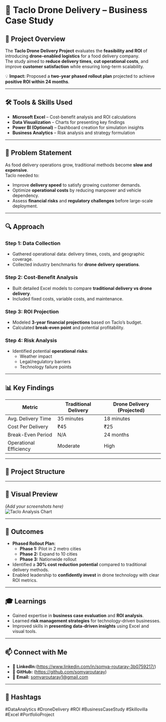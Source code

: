 # 🚁 Taclo Drone Delivery – Business Case Study  

## 📖 Project Overview  
The **Taclo Drone Delivery Project** evaluates the **feasibility and ROI** of introducing **drone-enabled logistics** for a food delivery company.  
The study aimed to **reduce delivery times**, **cut operational costs**, and improve **customer satisfaction** while ensuring long-term scalability.

💡 **Impact:** Proposed a **two-year phased rollout plan** projected to achieve **positive ROI within 24 months**.

---

## 🛠️ Tools & Skills Used
- **Microsoft Excel** – Cost-benefit analysis and ROI calculations  
- **Data Visualization** – Charts for presenting key findings  
- **Power BI (Optional)** – Dashboard creation for simulation insights  
- **Business Analytics** – Risk analysis and strategy formulation

---

## 🎯 Problem Statement
As food delivery operations grow, traditional methods become **slow and expensive**.  
Taclo needed to:
- Improve **delivery speed** to satisfy growing customer demands.  
- Optimize **operational costs** by reducing manpower and vehicle dependency.  
- Assess **financial risks** and **regulatory challenges** before large-scale deployment.

---

## 🔍 Approach
### **Step 1: Data Collection**
- Gathered operational data: delivery times, costs, and geographic coverage.
- Collected industry benchmarks for **drone delivery operations**.

### **Step 2: Cost-Benefit Analysis**
- Built detailed Excel models to compare **traditional delivery vs drone delivery**.
- Included fixed costs, variable costs, and maintenance.

### **Step 3: ROI Projection**
- Modeled **3-year financial projections** based on Taclo’s budget.
- Calculated **break-even point** and potential profitability.

### **Step 4: Risk Analysis**
- Identified potential **operational risks**:
  - Weather impact  
  - Legal/regulatory barriers  
  - Technology failure points

---

## 📊 Key Findings
| **Metric**            | **Traditional Delivery** | **Drone Delivery (Projected)** |
|-----------------------|--------------------------|--------------------------------|
| Avg. Delivery Time    | 35 minutes               | 18 minutes                      |
| Cost Per Delivery     | ₹45                       | ₹25                              |
| Break-Even Period     | N/A                       | 24 months                        |
| Operational Efficiency| Moderate                  | High                             |

---

## 📂 Project Structure

---

## 📸 Visual Preview
*(Add your screenshots here)*  
![Taclo Analysis Chart](Screenshots/ROI_chart.png)

---

## 🚀 Outcomes
- **Phased Rollout Plan**:
  - **Phase 1:** Pilot in 2 metro cities  
  - **Phase 2:** Expand to 10 cities  
  - **Phase 3:** Nationwide rollout  
- Identified a **30% cost reduction potential** compared to traditional delivery methods.
- Enabled leadership to **confidently invest** in drone technology with clear ROI metrics.

---

## 🎓 Learnings
- Gained expertise in **business case evaluation** and **ROI analysis**.  
- Learned **risk management strategies** for technology-driven businesses.  
- Improved skills in **presenting data-driven insights** using Excel and visual tools.

---

## 📫 Connect with Me
- 💼 **LinkedIn:**(https://www.linkedin.com/in/somya-routaray-3b0759217/)  
- 🐙 **GitHub:** (https://github.com/somyaroutaray)  
- 📧 **Email:** somyaroutaray1@gmail.com  

---

## 🔖 Hashtags
#DataAnalytics #DroneDelivery #ROI #BusinessCaseStudy #Skillovilla #Excel #PortfolioProject
